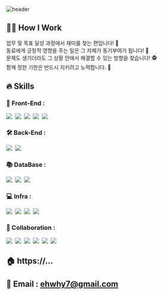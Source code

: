 ![header](https://capsule-render.vercel.app/api?type=waving&height=300&color=gradient&text=Hyeonwoo%20Lee&desc=안녕하세요%20풀스택%20개발자%20이현우%20입니다.&descAlignY=55&fontAlignY=40)

## 🙋🏻 How I Work
업무 및 목표 달성 과정에서 재미를 찾는 편입니다! 🌟  
동료에게 긍정적 영향을 주는 일은 그 자체가 동기부여가 됩니다! 🚀  
문제도 생기더라도 그 상황 안에서 해결할 수 있는 방향을 찾습니다! 🕵️  
함께 정한 기한은 반드시 지키려고 노력합니다. 📆  

## 🔥 Skills
### 🌠 Front-End :
<p>
    <img src="https://img.shields.io/badge/html5-%23E34F26.svg?style=for-the-badge&logo=html5&logoColor=white"/></a>&nbsp
    <img src="https://img.shields.io/badge/css3-%231572B6.svg?style=for-the-badge&logo=css3&logoColor=white"/></a>&nbsp
    <img src="https://img.shields.io/badge/javascript-%23323330.svg?style=for-the-badge&logo=javascript&logoColor=%23F7DF1E"/></a>&nbsp
    <img src="https://img.shields.io/badge/jquery-%230769AD.svg?style=for-the-badge&logo=jquery&logoColor=white"></a>&nbsp
    <img src="https://img.shields.io/badge/vuejs-%2335495e.svg?style=for-the-badge&logo=vuedotjs&logoColor=%234FC08D"></a>&nbsp
</p>

### 🛠️ Back-End :
<p>
    <img src="https://img.shields.io/badge/java-%23ED8B00.svg?style=for-the-badge&logo=openjdk&logoColor=white"/>&nbsp
    <img src="https://img.shields.io/badge/spring-%236DB33F.svg?style=for-the-badge&logo=spring&logoColor=white"/>&nbsp
</p>

### 📚️ DataBase :
<p>
    <img src="https://img.shields.io/badge/mysql-4479A1.svg?style=for-the-badge&logo=mysql&logoColor=white"/>&nbsp
    <img src="https://img.shields.io/badge/MariaDB-003545?style=for-the-badge&logo=mariadb&logoColor=white"/>&nbsp
    <img src="https://img.shields.io/badge/Oracle-F80000?style=for-the-badge&logo=oracle&logoColor=white"/>&nbsp
</p>

### 💻️ Infra :
<p>
    <img src="https://img.shields.io/badge/Openstack-%23f01742.svg?style=for-the-badge&logo=openstack&logoColor=white"/>&nbsp
    <img src="https://img.shields.io/badge/kubernetes-%23326ce5.svg?style=for-the-badge&logo=kubernetes&logoColor=white"/>&nbsp
    <img src="https://img.shields.io/badge/docker-%230db7ed.svg?style=for-the-badge&logo=docker&logoColor=white"/>&nbsp
    <img src="https://img.shields.io/badge/Apache%20Kafka-000?style=for-the-badge&logo=apachekafka"/>&nbsp
</p>

### 👷️ Collaboration :
<p>
    <img src="https://img.shields.io/badge/jira-%230A0FFF.svg?style=for-the-badge&logo=jira&logoColor=white"></a>&nbsp
    <img src="https://img.shields.io/badge/confluence-%23172BF4.svg?style=for-the-badge&logo=confluence&logoColor=white"></a>&nbsp
    <img src="https://img.shields.io/badge/bitbucket-%230047B3.svg?style=for-the-badge&logo=bitbucket&logoColor=white"></a>&nbsp
    <img src="https://img.shields.io/badge/git-%23F05033.svg?style=for-the-badge&logo=git&logoColor=white"></a>&nbsp
    <img src="https://img.shields.io/badge/github-%23121011.svg?style=for-the-badge&logo=github&logoColor=white"></a>&nbsp
    <img src="https://img.shields.io/badge/Notion-%23000000.svg?style=for-the-badge&logo=notion&logoColor=white"></a>&nbsp
</p>

## 🏠 https://...
## 📧 Email : ehwhy7@gmail.com